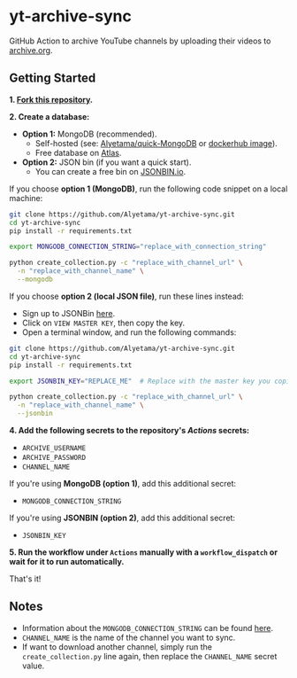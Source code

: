 # yt-archive-sync

GitHub Action to archive YouTube channels by uploading their videos to [archive.org](https://archive.org).

## Getting Started

**1. [Fork this repository](https://github.com/Alyetama/yt-archive-sync/fork).**

**2. Create a database:**
  - **Option 1:**  MongoDB (recommended).
    - Self-hosted (see: [Alyetama/quick-MongoDB](https://github.com/Alyetama/quick-MongoDB) or [dockerhub image](https://hub.docker.com/_/mongo)).
    - Free database on [Atlas](https://www.mongodb.com/database/free).
  - **Option 2:** JSON bin (if you want a quick start).
    - You can create a free bin on [JSONBIN.io](https://jsonbin.io/).

If you choose **option 1 (MongoDB)**, run the following code snippet on a local machine:

```sh
git clone https://github.com/Alyetama/yt-archive-sync.git
cd yt-archive-sync
pip install -r requirements.txt

export MONGODB_CONNECTION_STRING="replace_with_connection_string"

python create_collection.py -c "replace_with_channel_url" \
  -n "replace_with_channel_name" \
  --mongodb
```

If you choose **option 2 (local JSON file)**, run these lines instead:

- Sign up to JSONBin [here](https://jsonbin.io/login).
- Click on `VIEW MASTER KEY`, then copy the key.
- Open a terminal window, and run the following commands:

```sh
git clone https://github.com/Alyetama/yt-archive-sync.git
cd yt-archive-sync
pip install -r requirements.txt

export JSONBIN_KEY="REPLACE_ME"  # Replace with the master key you copied

python create_collection.py -c "replace_with_channel_url" \
  -n "replace_with_channel_name" \
  --jsonbin
```

**4. Add the following secrets to the repository's *Actions* secrets:**

  - `ARCHIVE_USERNAME`
  - `ARCHIVE_PASSWORD`
  - `CHANNEL_NAME`

If you're using **MongoDB (option 1)**, add this additional secret:
  - `MONGODB_CONNECTION_STRING`

If you're using **JSONBIN (option 2)**, add this additional secret:
  - `JSONBIN_KEY`  


**5. Run the workflow under `Actions` manually with a `workflow_dispatch` or wait for it to run automatically.**

That's it!


## Notes

- Information about the `MONGODB_CONNECTION_STRING` can be found [here](https://www.mongodb.com/docs/manual/reference/connection-string/).
- `CHANNEL_NAME` is the name of the channel you want to sync.
- If want to download another channel, simply run the `create_collection.py` line again, then replace the `CHANNEL_NAME` secret value.
